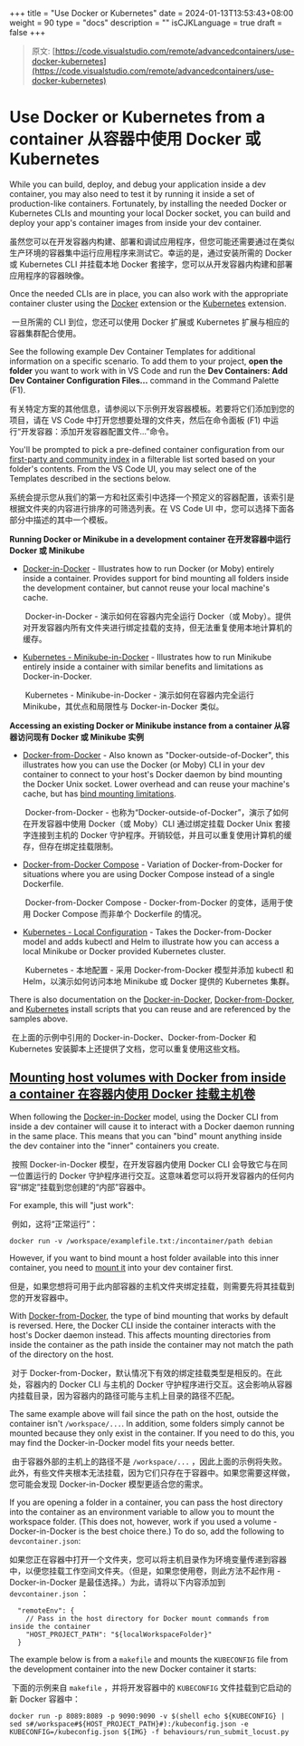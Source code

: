 +++
title = "Use Docker or Kubernetes"
date = 2024-01-13T13:53:43+08:00
weight = 90
type = "docs"
description = ""
isCJKLanguage = true
draft = false
+++

> 原文: [https://code.visualstudio.com/remote/advancedcontainers/use-docker-kubernetes](https://code.visualstudio.com/remote/advancedcontainers/use-docker-kubernetes)

# Use Docker or Kubernetes from a container 从容器中使用 Docker 或 Kubernetes



While you can build, deploy, and debug your application inside a dev container, you may also need to test it by running it inside a set of production-like containers. Fortunately, by installing the needed Docker or Kubernetes CLIs and mounting your local Docker socket, you can build and deploy your app's container images from inside your dev container.

​​	虽然您可以在开发容器内构建、部署和调试应用程序，但您可能还需要通过在类似生产环境的容器集中运行应用程序来测试它。幸运的是，通过安装所需的 Docker 或 Kubernetes CLI 并挂载本地 Docker 套接字，您可以从开发容器内构建和部署应用程序的容器映像。

Once the needed CLIs are in place, you can also work with the appropriate container cluster using the [Docker](https://marketplace.visualstudio.com/items?itemName=ms-azuretools.vscode-docker) extension or the [Kubernetes](https://marketplace.visualstudio.com/items?itemName=ms-kubernetes-tools.vscode-kubernetes-tools) extension.

​​	一旦所需的 CLI 到位，您还可以使用 Docker 扩展或 Kubernetes 扩展与相应的容器集群配合使用。

See the following example Dev Container Templates for additional information on a specific scenario. To add them to your project, **open the folder** you want to work with in VS Code and run the **Dev Containers: Add Dev Container Configuration Files...** command in the Command Palette (F1).

​​	有关特定方案的其他信息，请参阅以下示例开发容器模板。若要将它们添加到您的项目，请在 VS Code 中打开您想要处理的文件夹，然后在命令面板 (F1) 中运行“开发容器：添加开发容器配置文件...”命令。

You'll be prompted to pick a pre-defined container configuration from our [first-party and community index](https://containers.dev/templates) in a filterable list sorted based on your folder's contents. From the VS Code UI, you may select one of the Templates described in the sections below.

​​	系统会提示您从我们的第一方和社区索引中选择一个预定义的容器配置，该索引是根据文件夹的内容进行排序的可筛选列表。在 VS Code UI 中，您可以选择下面各部分中描述的其中一个模板。

**Running Docker or Minikube in a development container
在开发容器中运行 Docker 或 Minikube**

- [Docker-in-Docker](https://aka.ms/vscode-remote/samples/docker-in-docker) - Illustrates how to run Docker (or Moby) entirely inside a container. Provides support for bind mounting all folders inside the development container, but cannot reuse your local machine's cache.

  ​​	Docker-in-Docker - 演示如何在容器内完全运行 Docker（或 Moby）。提供对开发容器内所有文件夹进行绑定挂载的支持，但无法重复使用本地计算机的缓存。

- [Kubernetes - Minikube-in-Docker](https://aka.ms/vscode-remote/samples/kubernetes-helm-minikube) - Illustrates how to run Minikube entirely inside a container with similar benefits and limitations as Docker-in-Docker.

  ​​	Kubernetes - Minikube-in-Docker - 演示如何在容器内完全运行 Minikube，其优点和局限性与 Docker-in-Docker 类似。

**Accessing an existing Docker or Minikube instance from a container
从容器访问现有 Docker 或 Minikube 实例**

- [Docker-from-Docker](https://aka.ms/vscode-remote/samples/docker-from-docker) - Also known as "Docker-outside-of-Docker", this illustrates how you can use the Docker (or Moby) CLI in your dev container to connect to your host's Docker daemon by bind mounting the Docker Unix socket. Lower overhead and can reuse your machine's cache, but has [bind mounting limitations](https://code.visualstudio.com/remote/advancedcontainers/use-docker-kubernetes#_mounting-host-volumes-with-docker-from-inside-a-container).

  ​​	Docker-from-Docker - 也称为“Docker-outside-of-Docker”，演示了如何在开发容器中使用 Docker（或 Moby）CLI 通过绑定挂载 Docker Unix 套接字连接到主机的 Docker 守护程序。开销较低，并且可以重复使用计算机的缓存，但存在绑定挂载限制。

- [Docker-from-Docker Compose](https://aka.ms/vscode-remote/samples/docker-from-docker-compose) - Variation of Docker-from-Docker for situations where you are using Docker Compose instead of a single Dockerfile.

  ​​	Docker-from-Docker Compose - Docker-from-Docker 的变体，适用于使用 Docker Compose 而非单个 Dockerfile 的情况。

- [Kubernetes - Local Configuration](https://aka.ms/vscode-remote/samples/kubernetes-helm) - Takes the Docker-from-Docker model and adds kubectl and Helm to illustrate how you can access a local Minikube or Docker provided Kubernetes cluster.

  ​​	Kubernetes - 本地配置 - 采用 Docker-from-Docker 模型并添加 kubectl 和 Helm，以演示如何访问本地 Minikube 或 Docker 提供的 Kubernetes 集群。

There is also documentation on the [Docker-in-Docker](https://github.com/devcontainers/features/tree/main/src/docker-in-docker), [Docker-from-Docker](https://github.com/devcontainers/features/tree/main/src/docker-from-docker), and [Kubernetes](https://github.com/devcontainers/features/tree/main/src/kubectl-helm-minikube) install scripts that you can reuse and are referenced by the samples above.

​​	在上面的示例中引用的 Docker-in-Docker、Docker-from-Docker 和 Kubernetes 安装脚本上还提供了文档，您可以重复使用这些文档。

## [Mounting host volumes with Docker from inside a container 在容器内使用 Docker 挂载主机卷](https://code.visualstudio.com/remote/advancedcontainers/use-docker-kubernetes#_mounting-host-volumes-with-docker-from-inside-a-container)

When following the [Docker-in-Docker](https://aka.ms/vscode-remote/samples/docker-in-docker) model, using the Docker CLI from inside a dev container will cause it to interact with a Docker daemon running in the same place. This means that you can "bind" mount anything inside the dev container into the "inner" containers you create.

​​	按照 Docker-in-Docker 模型，在开发容器内使用 Docker CLI 会导致它与在同一位置运行的 Docker 守护程序进行交互。这意味着您可以将开发容器内的任何内容“绑定”挂载到您创建的“内部”容器中。

For example, this will "just work":

​​	例如，这将“正常运行”：

```
docker run -v /workspace/examplefile.txt:/incontainer/path debian
```

However, if you want to bind mount a host folder available into this inner container, you need to [mount it](https://code.visualstudio.com/remote/advancedcontainers/add-local-file-mount) into your dev container first.

​​	但是，如果您想将可用于此内部容器的主机文件夹绑定挂载，则需要先将其挂载到您的开发容器中。

With [Docker-from-Docker](https://aka.ms/vscode-remote/samples/docker-from-docker), the type of bind mounting that works by default is reversed. Here, the Docker CLI inside the container interacts with the host's Docker daemon instead. This affects mounting directories from inside the container as the path inside the container may not match the path of the directory on the host.

​​	对于 Docker-from-Docker，默认情况下有效的绑定挂载类型是相反的。在此处，容器内的 Docker CLI 与主机的 Docker 守护程序进行交互。这会影响从容器内挂载目录，因为容器内的路径可能与主机上目录的路径不匹配。

The same example above will fail since the path on the host, outside the container isn't `/workspace/...`. In addition, some folders simply cannot be mounted because they only exist in the container. If you need to do this, you may find the Docker-in-Docker model fits your needs better.

​​	由于容器外部的主机上的路径不是 `/workspace/...` ，因此上面的示例将失败。此外，有些文件夹根本无法挂载，因为它们只存在于容器中。如果您需要这样做，您可能会发现 Docker-in-Docker 模型更适合您的需求。

If you are opening a folder in a container, you can pass the host directory into the container as an environment variable to allow you to mount the workspace folder. (This does not, however, work if you used a volume - Docker-in-Docker is the best choice there.) To do so, add the following to `devcontainer.json`:

​​	如果您正在容器中打开一个文件夹，您可以将主机目录作为环境变量传递到容器中，以便您挂载工作空间文件夹。（但是，如果您使用卷，则此方法不起作用 - Docker-in-Docker 是最佳选择。）为此，请将以下内容添加到 `devcontainer.json` ：

```
  "remoteEnv": {
    // Pass in the host directory for Docker mount commands from inside the container
    "HOST_PROJECT_PATH": "${localWorkspaceFolder}"
  }
```

The example below is from a `makefile` and mounts the `KUBECONFIG` file from the development container into the new Docker container it starts:

​​	下面的示例来自 `makefile` ，并将开发容器中的 `KUBECONFIG` 文件挂载到它启动的新 Docker 容器中：

```
docker run -p 8089:8089 -p 9090:9090 -v $(shell echo ${KUBECONFIG} | sed s#/workspace#${HOST_PROJECT_PATH}#):/kubeconfig.json -e KUBECONFIG=/kubeconfig.json ${IMG} -f behaviours/run_submit_locust.py
```

